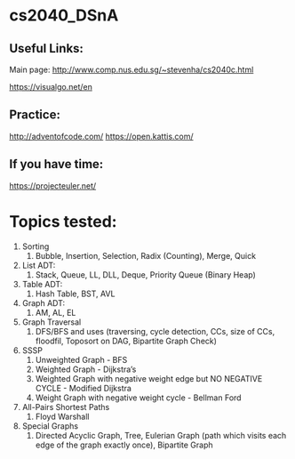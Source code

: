 # cs2040_DSnA

## Useful Links:
Main page: http://www.comp.nus.edu.sg/~stevenha/cs2040c.html

https://visualgo.net/en

## Practice:
http://adventofcode.com/
https://open.kattis.com/

## If you have time:
https://projecteuler.net/

# Topics tested:
1. Sorting
    1. Bubble, Insertion, Selection, Radix (Counting), Merge, Quick
2. List ADT:
    1. Stack, Queue, LL, DLL, Deque, Priority Queue (Binary Heap)
3. Table ADT:
    1. Hash Table, BST, AVL
4. Graph ADT:
    1. AM, AL, EL
5. Graph Traversal
    1. DFS/BFS and uses (traversing, cycle detection, CCs, size of CCs, floodfil, Toposort on DAG, Bipartite Graph Check)
6. SSSP
    1. Unweighted Graph - BFS
    2. Weighted Graph - Dijkstra’s 
    3. Weighted Graph with negative weight edge but NO NEGATIVE CYCLE - Modified Dijkstra
    4. Weight Graph with negative weight cycle - Bellman Ford
7. All-Pairs Shortest Paths
    1. Floyd Warshall 
8. Special Graphs
    1. Directed Acyclic Graph, Tree, Eulerian Graph (path which visits each edge of the graph exactly once), Bipartite Graph
